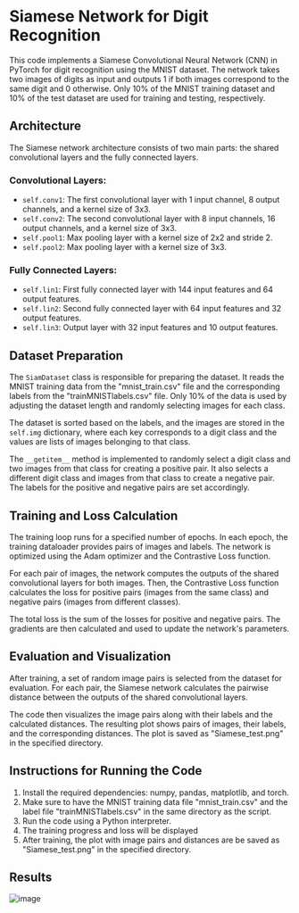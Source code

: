 # Siamese Network for Digit Recognition

This code implements a Siamese Convolutional Neural Network (CNN) in PyTorch for digit recognition using the MNIST dataset. The network takes two images of digits as input and outputs 1 if both images correspond to the same digit and 0 otherwise. Only 10% of the MNIST training dataset and 10% of the test dataset are used for training and testing, respectively.

## Architecture

The Siamese network architecture consists of two main parts: the shared convolutional layers and the fully connected layers.

### Convolutional Layers:
- `self.conv1`: The first convolutional layer with 1 input channel, 8 output channels, and a kernel size of 3x3.
- `self.conv2`: The second convolutional layer with 8 input channels, 16 output channels, and a kernel size of 3x3.
- `self.pool1`: Max pooling layer with a kernel size of 2x2 and stride 2.
- `self.pool2`: Max pooling layer with a kernel size of 3x3.
 
### Fully Connected Layers:
- `self.lin1`: First fully connected layer with 144 input features and 64 output features.
- `self.lin2`: Second fully connected layer with 64 input features and 32 output features.
- `self.lin3`: Output layer with 32 input features and 10 output features.

## Dataset Preparation

The `SiamDataset` class is responsible for preparing the dataset. It reads the MNIST training data from the "mnist_train.csv" file and the corresponding labels from the "trainMNISTlabels.csv" file. Only 10% of the data is used by adjusting the dataset length and randomly selecting images for each class.

The dataset is sorted based on the labels, and the images are stored in the `self.img` dictionary, where each key corresponds to a digit class and the values are lists of images belonging to that class.

The `__getitem__` method is implemented to randomly select a digit class and two images from that class for creating a positive pair. It also selects a different digit class and images from that class to create a negative pair. The labels for the positive and negative pairs are set accordingly.

## Training and Loss Calculation

The training loop runs for a specified number of epochs. In each epoch, the training dataloader provides pairs of images and labels. The network is optimized using the Adam optimizer and the Contrastive Loss function.

For each pair of images, the network computes the outputs of the shared convolutional layers for both images. Then, the Contrastive Loss function calculates the loss for positive pairs (images from the same class) and negative pairs (images from different classes).

The total loss is the sum of the losses for positive and negative pairs. The gradients are then calculated and used to update the network's parameters.

## Evaluation and Visualization

After training, a set of random image pairs is selected from the dataset for evaluation. For each pair, the Siamese network calculates the pairwise distance between the outputs of the shared convolutional layers.

The code then visualizes the image pairs along with their labels and the calculated distances. The resulting plot shows pairs of images, their labels, and the corresponding distances. The plot is saved as "Siamese_test.png" in the specified directory.

## Instructions for Running the Code

1. Install the required dependencies: numpy, pandas, matplotlib, and torch.
2. Make sure to have the MNIST training data file "mnist_train.csv" and the label file "trainMNISTlabels.csv" in the same directory as the script.
3. Run the code using a Python interpreter.
4. The training progress and loss will be displayed
5. After training, the plot with image pairs and distances are be saved as "Siamese_test.png" in the specified directory.


## Results

![image](https://github.com/Satyapalsinh10/Siamese_CNN_for_Digit_Comparison/assets/125583562/08b4be4b-af26-4820-b93c-d09131180e67)



